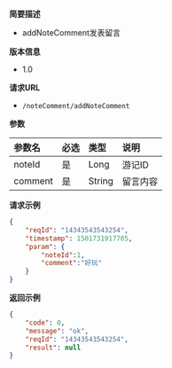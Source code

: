 **简要描述** 
- addNoteComment发表留言

**版本信息**
- 1.0

**请求URL** 
- `/noteComment/addNoteComment `

**参数** 

|参数名|必选|类型|说明|
|:---- |:---   |:---|:----- |
|noteId |是 | Long | 游记ID |
|comment |是 | String | 留言内容 |

**请求示例**

```JSON
{
    "reqId": "14343543543254",
    "timestamp": 1501731917705,
    "param": {
    	"noteId":1,
    	"comment":"好玩"
    }
}
```


 **返回示例**

```JSON
{
    "code": 0,
    "message": "ok",
    "reqId": "14343543543254",
    "result": null
}
```

